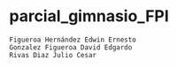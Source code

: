 # parcial_gimnasio_FPI
 	Figueroa Hernández Edwin Ernesto
	Gonzalez Figueroa David Edgardo
	Rivas Diaz Julio Cesar
